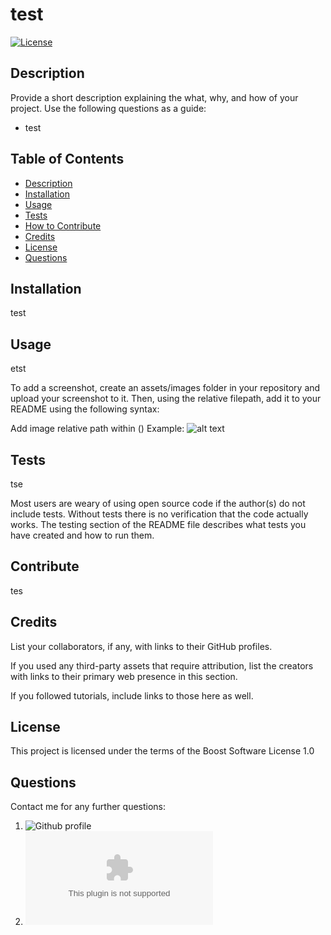 # test

[![License](https://img.shields.io/badge/License-Boost_1.0-blue.svg)](https://www.boost.org/LICENSE_1_0.txt)

## Description

Provide a short description explaining the what, why, and how of your project. Use the following questions as a guide:

- test

## Table of Contents 

- [Description](#description)
- [Installation](#installation)
- [Usage](#usage)
- [Tests](#tests)
- [How to Contribute](#contribute)
- [Credits](#credits)
- [License](#license)
- [Questions](#questions)

## Installation

test

## Usage

etst

To add a screenshot, create an assets/images folder in your repository and upload your screenshot to it. Then, using the relative filepath, add it to your README using the following syntax:

Add image relative path within ()
Example: ![alt text](assets/images/screenshot.png)

## Tests

tse

Most users are weary of using open source code if the author(s) do not include tests. Without tests there is no verification that the code actually works. The testing section of the README file describes what tests you have created and how to run them.

## Contribute

tes

## Credits

List your collaborators, if any, with links to their GitHub profiles.

If you used any third-party assets that require attribution, list the creators with links to their primary web presence in this section.

If you followed tutorials, include links to those here as well.

## License

This project is licensed under the terms of the Boost Software License 1.0

## Questions
Contact me for any further questions: 

1. ![Github profile](https://github.com/truont2/)
2. ![Email address](truont2@gmail.com)
